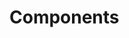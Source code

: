 <!-- Space: Projects -->
<!-- Parent: ZshK9s -->
<!-- Title: Components ZshK9s -->
<!-- Label: ZshK9s -->
<!-- Label: Project -->
<!-- Label: Components -->
<!-- Include: disclaimer.md -->
<!-- Include: ac:toc -->

# Components
